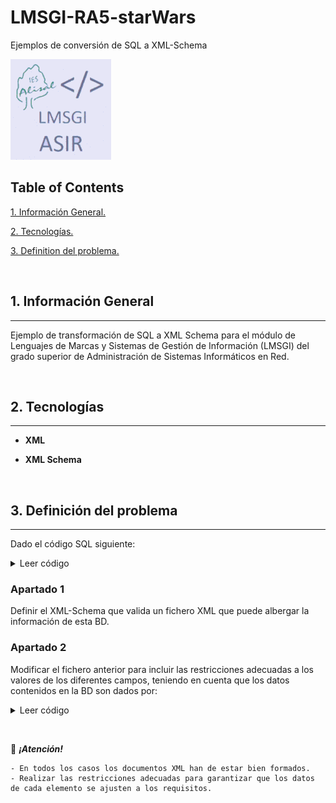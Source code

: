 
# LMSGI-RA5-starWars

Ejemplos de conversión de SQL a XML-Schema

![Logo de Team](https://github.com/ana-polo/LMSGI-RA5-starWars/blob/main/LMSGI.gif "Team logo")

## Table of Contents

[1. Información General.](#informacion-general)

[2. Tecnologías.](#tecnologias)

[3. Definition del problema.](#definicion-del-problema)

&nbsp;

<a name = "informacion-general"></a>

## 1. Información General

----

Ejemplo de transformación de SQL a XML Schema para el módulo de Lenguajes de Marcas y Sistemas de Gestión de Información (LMSGI) del grado superior de Administración de Sistemas Informáticos en Red.

&nbsp;

<a name = "tecnologias"></a>

## 2. Tecnologías

----

- **XML**

- **XML Schema**

&nbsp;

<a name = "definicion-del-problema"></a>

## 3. Definición del problema

----

Dado el código SQL siguiente:

<details>
    <summary>Leer código</summary>

        /*
          File: gdbStarWars.sql
          Author: Ana Polo  Arozamena
        */


        /*-------------------------*/
        /*--- Creación de la BD ---*/
        /*-------------------------*/

        DROP DATABASE IF EXISTS starWars;
        CREATE DATABASE IF NOT EXISTS starWars;


        /*--------------------------*/
        /*--- Selección de la BD ---*/
        /*--------------------------*/

        USE starWars;


        /*--------------------------------*/
        /*--- Definición de las tablas ---*/
        /*--------------------------------*/


        /*
          Tabla: asociacion
          Descripción: Guarda la información básica de cada una de las agrupaciones de habibronceadotes de la galaxia.
        */

        DROP TABLE IF EXISTS asociacion;

        CREATE TABLE asociacion (

          /*--- Definición de las columnas de la tabla ---*/

          idAsociacion INT,
          nombre VARCHAR( 255 ) DEFAULT NULL,

          /*--- Restricciones de tabla ---*/

        /*--- Clave primaria ---*/

          CONSTRAINT pkAsociacion PRIMARY KEY ( idAsociacion )
        )
        ENGINE = InnoDB;


        /*
          Tabla: planeta
          Descripción: Guarda la información básica de cada una de los planetas de la galaxia.
        */

        DROP TABLE IF EXISTS planeta;

        CREATE TABLE planeta(
          idPlaneta INT AUTO_INCREMENT,
          nombre VARCHAR( 50 ),
          rotacionPeriodo INT,
          orbitalPeriodo INT,
          diametro INT,
          clima VARCHAR( 50 ),
          gravedad VARCHAR( 50 ),
          terreno VARCHAR( 50 ),
          superficieAgua VARCHAR( 50 ),
          poblacion BIGINT,
          creacionFecha TIMESTAMP DEFAULT CURRENT_TIMESTAMP,

        /*--- Restricciones de tabla ---*/

        /*--- Clave primaria ---*/

        CONSTRAINT pkPlaneta PRIMARY KEY ( idPlaneta )
        );


        /*
          Tabla: personaje
          Descripción: Guarda la información básica de cada uno de los personajes de la galaxia.
        */

        DROP TABLE IF EXISTS personaje;

        CREATE TABLE personaje(
        idPersonaje INT AUTO_INCREMENT,
        nombre VARCHAR( 50 ),
        altura INT,
        peso DECIMAL,
        peloColor VARCHAR( 50 ),
        pielColor VARCHAR( 50 ),
        ojosColor VARCHAR( 50 ),
        nacimientoAnho VARCHAR( 50 ),
        genero VARCHAR( 50 ),
        fkPlaneta INT NOT NULL,
        creacionFecha TIMESTAMP DEFAULT CURRENT_TIMESTAMP,

          /*--- Restricciones de tabla ---*/

          /*--- Clave primaria ---*/

          CONSTRAINT pkPersonaje PRIMARY KEY ( idPersonaje ),

          /*--- Clave foránea ---*/

          CONSTRAINT fkPersonajePlaneta FOREIGN KEY ( fkPlaneta )
            REFERENCES planeta ( idPlaneta )
            ON DELETE RESTRICT
            ON UPDATE RESTRICT
        )
        ENGINE=InnoDB;


        DROP TABLE IF EXISTS personajeAsociacion;

        CREATE TABLE personajeAsociacion (

          /*--- Definición de las columnas de la tabla ---*/

          fkPersonaje INT NOT NULL,
          fkAsociacion INT NOT NULL,

          /*--- Restricciones de tabla ---*/

          /*--- Clave primaria ---*/

          CONSTRAINT pkPersonajeAsociacion PRIMARY KEY ( fkPersonaje, fkAsociacion ),

          /*--- Clave foránea ---*/


          CONSTRAINT fkPersonajePersonajeAsociacion FOREIGN KEY ( fkPersonaje )
            REFERENCES personaje( idPersonaje )
            ON DELETE RESTRICT
            ON UPDATE RESTRICT,

          CONSTRAINT fkAsociacionPersonajeAsociacion FOREIGN KEY ( fkAsociacion )
            REFERENCES asociacion( idAsociacion )
            ON DELETE RESTRICT
            ON UPDATE RESTRICT
        )
        ENGINE=InnoDB;


        /*
          Tabla: pelicula
          Descripción: Guarda la información básica de cada una de las películas de la galaxia.
        */

        DROP TABLE IF EXISTS pelicula;

        CREATE TABLE pelicula (

          /*--- Definición de las columnas de la tabla ---*/

          idPelicula INT NOT NULL,
          episodio VARCHAR( 12 ) DEFAULT NULL,
          titulo VARCHAR( 30 ) DEFAULT NULL,

          /*--- Restricciones de tabla ---*/

          /*--- Clave primaria ---*/

          CONSTRAINT pkPelicula PRIMARY KEY ( idPelicula )
        )
        engine=iNNOdB;


        /*
          Tabla: personajePelicula
          Descripción: Guarda la información básica de cada uno de los personajes de la galaxia.
        */


        DROP TABLE IF EXISTS personajePelicula;

        CREATE TABLE personajePelicula (

          /*--- Definición de las columnas de la tabla ---*/

          fkPersonaje INT NOT NULL,
          fkPelicula INT NOT NULL,

          /*--- Restricciones de tabla ---*/

          /*--- Clave primaria ---*/

          CONSTRAINT pkPersonajePelicula PRIMARY KEY ( fkPersonaje, fkPelicula ),

          /*--- Clave foránea ---*/

          CONSTRAINT fkPersonajePersonajePelicula FOREIGN KEY ( fkPersonaje )
            REFERENCES personaje( idPersonaje )
            ON DELETE RESTRICT
            ON UPDATE RESTRICT,

          CONSTRAINT fkPeliculaPersonajePelicula FOREIGN KEY ( fkPelicula )
            REFERENCES pelicula( idPelicula )
            ON DELETE RESTRICT
            ON UPDATE RESTRICT
        )
        ENGINE=InnoDB;


        /*
          Tabla: muerte
          Descripción: Guarda la información de la muerte de un personaje.
        */


        DROP TABLE IF EXISTS muerte;

        CREATE TABLE muerte (

          /*--- Definición de las columnas de la tabla ---*/

          idMuerte INT NOT NULL AUTO_INCREMENT,
        fkFallecido INTEGER,
        fkAsesino INTEGER,
        fkPelicula INTEGER,

          /*--- Restricciones de tabla ---*/

          /*--- Clave primaria ---*/

          CONSTRAINT pkFallecimiento PRIMARY KEY ( idMuerte ),

          /*--- Clave foránea ---*/

          CONSTRAINT fkFallecidoMuerte FOREIGN KEY ( fkFallecido )
            REFERENCES personaje( idPersonaje )
            ON DELETE RESTRICT
            ON UPDATE RESTRICT,

          CONSTRAINT fkAsesinoMuerte FOREIGN KEY ( fkAsesino )
            REFERENCES personaje( idPersonaje )
            ON DELETE RESTRICT
            ON UPDATE RESTRICT,

          CONSTRAINT fkPeliculaMuerte FOREIGN KEY ( fkPelicula )
            REFERENCES pelicula( idPelicula )
            ON DELETE RESTRICT
            ON UPDATE RESTRICT
        )
        ENGINE=iNNOdb;

</details>


### Apartado 1

   Definir el XML-Schema que valida un fichero XML que puede albergar la información de esta BD.


### Apartado 2

   Modificar el fichero anterior para incluir las restricciones adecuadas a los valores de los diferentes campos, teniendo en cuenta que los datos contenidos en la BD son dados por:


<details>
    <summary>Leer código</summary>

        INSERT INTO asociacion
        VALUES
          ( 1,  'Orden Jedi' ),
          ( 2,  'Allianza Rebelde' ),
          ( 3,  'Republica Galáctica' ),
          ( 4,  'Imperio Galactico' ),
          ( 5,  'Sith' ),
          ( 6,  'Senado Galáctico' ),
          ( 7,  'Familia Real de Alderaan' ),
          ( 8,  'Independientes' ),
          ( 9,  'Ejercito Gungan' ),
          ( 10, 'Fuerzas de Cazas Reales del Espacio Naboo' ),
          ( 11, 'Fuerzas Reales de Naboo' ),
          ( 12, 'Techno Union' );


        INSERT INTO planeta( idPlaneta, nombre, rotacionPeriodo, orbitalPeriodo, diametro, clima, gravedad, terreno, superficieAgua, poblacion, creacionFecha )
        VALUES
          (  1, 'Desconocido',    NULL,  NULL,  NULL,     NULL,                         NULL,                                    NULL,                                        NULL,  NULL,            NULL ),
          (  2, 'Tatooine',       '23', '304',  '10465',  'árido',                      '1 standard',                            'desierto',                                  '1',   '200000',        '2014-12-09 13:50:49.641000' ),
          (  3, 'Alderaan',       '24', '364',  '12500',  'templado',                   '1 standard',                            'prados, montañas',                          '40',  '2000000000',    '2014-12-10 11:35:48.479000' ),
          (  4, 'Yavin IV',       '24', '4818', '10200',  'templado, tropical',         '1 standard',                            'selva, bosques',                            '8',   '1000',          '2014-12-10 11:37:19.144000' ),
          (  5, 'Hoth',           '23', '549',  '7200',   'helado',                     '1.1 standard',                          'tundra, cuevas heladas, sierras',           '100', NULL,            '2014-12-10 11:39:13.934000' ),
          (  6, 'Dagobah',        '23', '341',  '8900',   'tenebroso',                  'N/A',                                   'pantanoso, selvas',                         '8',   NULL,            '2014-12-10 11:42:22.590000' ),
          (  7, 'Bespin',         '12', '5110', '118000', 'templado',                   '1.5 (surface),1 standard (Cloud City)', 'gigante gaseoso',                           '0',   '6000000',       '2014-12-10 11:43:55.240000' ),
          (  8, 'Endor',          '18', '402',  '4900',   'templado',                   '0.85 standard',                         'bosques, montañas, lagos',                  '8',   '30000000',      '2014-12-10 11:50:29.349000' ),
          (  9, 'Naboo',          '26', '312',  '12120',  'templado',                   '1 standard',                            'colinas, pantanosos, bosques, montañas',    '12',  '4500000000',    '2014-12-10 11:52:31.066000' ),
          ( 10, 'Coruscant',      '24', '368',  '12240',  'templado',                   '1 standard',                            'montañas',                                  NULL,  '1000000000000', '2014-12-10 11:54:13.921000' ),
          ( 11, 'Kamino',         '27', '463',  '19720',  'templado',                   '1 standard',                            'océano',                                    '100', '1000000000',    '2014-12-10 12:45:06.577000' ),
          ( 12, 'Geonosis',       '30', '256',  '11370',  'templado, árido',            '0.9 standard',                          'desierto, montaña',                         '5',   '100000000000',  '2014-12-10 12:47:22.350000' ),
          ( 13, 'Utapau',         '27', '351',  '12900',  'templado, árido, ventoso',   '1 standard',                            'sabana, cañones',                           '0.9', '95000000',      '2014-12-10 12:49:01.491000' ),
          ( 14, 'Mustafar',       '36', '412',  '4200',   'cálido',                     '1 standard',                            'volcanes, ríos de lava, montañas, cuevas',  '0',   '20000',         '2014-12-10 12:50:16.526000' ),
          ( 15, 'Kashyyyk',       '26', '381',  '12765',  'tropical',                   '1 standard',                            'selva, bosques, lagos, ríos',               '60',  '45000000',      '2014-12-10 13:32:00.124000' ),
          ( 16, 'Polis Massa',    '24', '590',  '0',      'artificial templado',        '0.56 standard',                         'asteroide sin aire',                        '0',   '1000000',       '2014-12-10 13:33:46.405000' ),
          ( 17, 'Mygeeto',        '12', '167',  '10088',  'gélido',                     '1 standard',                            'glaciares, montañas, cañones helados',      NULL,  '19000000',      '2014-12-10 13:43:39.139000' ),
          ( 18, 'Felucia',        '34', '231',  '9100',   'cálido, húmedo',             '0.75 standard',                         'bosques de hongos',                         NULL,  '8500000',       '2014-12-10 13:44:50.397000' ),
          ( 19, 'Cato Neimoidia', '25', '278',  '0',      'templado, húmedo',           '1 standard',                            'montañas, campos, bosques',                 NULL,  '10000000',      '2014-12-10 13:46:28.704000' ),
          ( 20, 'Saleucami',      '26', '392',  '14920',  'cálido',                     NULL,                                    'cuevas, desierto, montañas, volcanes',      NULL,  '1400000000',    '2014-12-10 13:47:46.874000' ),
          ( 21, 'Stewjon',        NULL,  NULL,  '0',      'templado',                   '1 standard',                            'prados',                                    NULL,  NULL,            '2014-12-10 16:16:26.566000' ),
          ( 22, 'Eriadu',         '24', '360',  '13490',  'contaminado',                '1 standard',                            'ciudades',                                  NULL,  '22000000000',   '2014-12-10 16:26:54.384000' ),
          ( 23, 'Corellia',       '25', '329',  '11000',  'templado',                   '1 standard',                            'mesetas, urbanización, colinas, bosques',   '70',  '3000000000',    '2014-12-10 16:49:12.453000' ),
          ( 24, 'Rodia',          '29', '305',  '7549',   'cálido',                     '1 standard',                            'selvas, océanos, urbanización, pantanosos', '60',  '1300000000',    '2014-12-10 17:03:28.110000' ),
          ( 25, 'Nal Hutta',      '87', '413',  '12150',  'templado',                   '1 standard',                            'urbanizaciones, océanos, pantanosos',       NULL,  '7000000000',    '2014-12-10 17:11:29.452000' ),
          ( 26, 'Dantooine',      '25', '378',  '9830',   'templado',                   '1 standard',                            'océanos, sabanas, montañas, prados',        NULL,  '1000',          '2014-12-10 17:23:29.896000' ),
          ( 27, 'Bestine IV',     '26', '680',  '6400',   'templado',                   NULL,                                    'islas rocosas, océanos',                    '98',  '62000000',      '2014-12-12 11:16:55.078000' ),
          ( 28, 'Ord Mantell',    '26', '334',  '14050',  'templado',                   '1 standard',                            'llanuras, mares',                           '10',  '4000000000',    '2014-12-15 12:23:41.661000' ),
          ( 29, 'DEsconocido',    '0',  '0',    '0',       NULL,                        NULL,                                    NULL,                                        NULL,  NULL,            '2014-12-15 12:25:59.569000' ),
          ( 30, 'Trandosha',      '25', '371',  '0',      'árido',                      '0.62 standard',                         'montañas, mares, prados, desiertos',        NULL,  '42000000',      '2014-12-15 12:53:47.695000' ),
          ( 31, 'Socorro',        '20', '326',  '0',      'árido',                      '1 standard',                            'desiertos, montañas',                       NULL,  '300000000',     '2014-12-15 12:56:31.121000' ),
          ( 32, 'Mon Cala',       '21', '398',  '11030',  'templado',                   '1',                                     'océanos, acantilados, islas',               '100', '27000000000',   '2014-12-18 11:07:01.792000' ),
          ( 33, 'Chandrila',      '20', '368',  '13500',  'templado',                   '1',                                     'llanuras, bosques',                         '40',  '1200000000',    '2014-12-18 11:11:51.872000' ),
          ( 34, 'Sullust',        '20', '263',  '12780',  'muy cálido',                 '1',                                     'montañas, volcanes, desiertos rocosos',     '5',   '18500000000',   '2014-12-18 11:25:40.243000' ),
          ( 35, 'Toydaria',       '21', '184',  '7900',   'templado',                   '1',                                     'pantanosos, lagos',                         NULL,  '11000000',      '2014-12-19 17:47:54.403000' ),
          ( 36, 'Malastare',      '26', '201',  '18880',  'árido, templado, tropical',  '1.56',                                  'pantanosos, desiertos, selvas, montañas',   NULL,  '2000000000',    '2014-12-19 17:52:13.106000' ),
          ( 37, 'Dathomir',       '24', '491',  '10480',  'templado',                   '0.9',                                   'bosques, desiertos, sabanas',               NULL,  '5200',          '2014-12-19 18:00:40.142000' ),
          ( 38, 'Ryloth',         '30', '305',  '10600',  'templado, árido, subártico', '1',                                     'montañas, valles, desiertos, tundra',       '5',   '1500000000',    '2014-12-20 09:46:25.740000' ),
          ( 39, 'Aleen Minor',    NULL,  NULL,  NULL,     NULL,                         NULL,                                    NULL,                                        NULL,  NULL,            '2014-12-20 09:52:23.452000' ),
          ( 40, 'Vulpter',        '22', '391',  '14900',  'templado, ártico',           '1',                                     'urbanizaciones, barren',                    NULL,  '421000000',     '2014-12-20 09:56:58.874000' ),
          ( 41, 'Troiken',        NULL,  NULL,  NULL,     NULL,                         NULL,                                    'desierto, tundra, bosques, montañas',       NULL,  NULL,            '2014-12-20 10:01:37.395000' ),
          ( 42, 'Tund',           '48', '1770', '12190',  NULL,                         NULL,                                    'cenizas',                                   NULL,  '0',             '2014-12-20 10:07:29.578000' ),
          ( 43, 'Haruun Kal',     '25', '383',  '10120',  'templado',                   '0.98',                                  'nube tóxica, meseta, volcanes',             NULL,  '705300',        '2014-12-20 10:12:28.980000' ),
          ( 44, 'Cerea',          '27', '386',  NULL,     'templado',                   '1',                                     'fertil',                                    '20',  '450000000',     '2014-12-20 10:14:48.178000' ),
          ( 45, 'Glee Anselm',    '33', '206',  '15600',  'tropical, templado',         '1',                                     'lagos, islands, pantanosos, mares',         '80',  '500000000',     '2014-12-20 10:18:26.110000' ),
          ( 46, 'Iridonia',       '29', '413',  NULL,     NULL,                         NULL,                                    'rocoso',                                    NULL,  NULL,            '2014-12-20 10:26:05.788000' ),
          ( 47, 'Tholoth',        NULL,  NULL,  NULL,     NULL,                         NULL,                                    NULL,                                        NULL,  NULL,            '2014-12-20 10:28:31.117000' ),
          ( 48, 'Iktotch',        '22', '481',  NULL,     'árido, rocoso, ventoso',     '1',                                     'rocoso',                                    NULL,  NULL,            '2014-12-20 10:31:32.413000' ),
          ( 49, 'Quermia',        NULL,  NULL,  NULL,     NULL,                         NULL,                                    NULL,                                        NULL,  NULL,            '2014-12-20 10:34:08.249000' ),
          ( 50, 'Dorin',          '22', '409',  '13400',  'templado',                   '1',                                     NULL,                                        NULL,  NULL,            '2014-12-20 10:48:36.141000' ),
          ( 51, 'Champala',       '27', '318',  NULL,     'templado',                   '1',                                     'océanos, bosques, meseta',                  NULL,  '3500000000',    '2014-12-20 10:52:51.524000' ),
          ( 52, 'Mirial',         NULL,  NULL,  NULL,     NULL,                         NULL,                                    'desiertos',                                 NULL,  NULL,            '2014-12-20 16:44:46.318000' ),
          ( 53, 'Serenno',        NULL,  NULL,  NULL,     NULL,                         NULL,                                    'bosques, ríos, montañas',                   NULL,  NULL,            '2014-12-20 16:52:13.357000' ),
          ( 54, 'Concord Dawn',   NULL,  NULL,  NULL,     NULL,                         NULL,                                    'selvas, bosques, desiertos',                NULL,  NULL,            '2014-12-20 16:54:39.909000' ),
          ( 55, 'Zolan',          NULL,  NULL,  NULL,     NULL,                         NULL,                                    NULL,                                        NULL,  NULL,            '2014-12-20 16:56:37.250000' ),
          ( 56, 'Ojom',           NULL,  NULL,  NULL,     'gélido',                     NULL,                                    'océanos, glaciares',                        '100', '500000000',     '2014-12-20 17:27:41.286000' ),
          ( 57, 'Skako',          '27', '384',  NULL,     'templado',                   '1',                                     'urbanización',                              NULL,  '500000000000',  '2014-12-20 17:50:47.864000' ),
          ( 58, 'Muunilinst',     '28', '412',  '13800',  'templado',                   '1',                                     'llanuras, bosques, colinas, montañas',      '25',  '5000000000',    '2014-12-20 17:57:47.420000' ),
          ( 59, 'Shili',          NULL,  NULL,  NULL,     'templado',                   '1',                                     'ciudades, sabana, mares, llanuras',         NULL,  NULL,            '2014-12-20 18:43:14.049000' ),
          ( 60, 'Kalee',          '23', '378',  '13850',  'árido, templado, tropical',  '1',                                     'bosques, acantilados, cañones, mares',      NULL,  '4000000000',    '2014-12-20 19:43:51.278000' ),
          ( 61, 'Umbara',         NULL,  NULL,  NULL,     NULL,                         NULL,                                     NULL,                                       NULL,  NULL,            '2014-12-20 20:18:36.256000' ),
          ( 62, 'Jakku',          NULL,  NULL,  NULL,     NULL,                         NULL,                                    'desiertos',                                 NULL,  NULL,            '2015-04-17 06:55:57.556495' );


        INSERT INTO personaje ( idPersonaje, nombre, altura, peso, peloColor, pielColor, ojosColor, nacimientoAnho, genero, fkPlaneta, creacionFecha )
        VALUES
          ( 1,  'Luke Skywalker',        '172', '77',   'rubio',             'castaño',                 'azul',             '19BBY',   'hombre',       2,  '2014-12-09 13:50:51.644000' ),
          ( 2,  'C-3PO',                 '167', '75',   'n/a',               'dorado',                  'amarillo',         '112BBY',  'n/a',          2,  '2014-12-10 15:10:51.357000' ),
          ( 3,  'R2-D2',                 '96',  '32',   'n/a',               'blanco, azul',            'rojo',             '33BBY',   'n/a',          9,  '2014-12-10 15:11:50.376000' ),
          ( 4,  'Darth Vader',           '202', '136',  'calvo',             'blanco',                  'amarillo',         '41.9BBY', 'hombre',       2,  '2014-12-10 15:18:20.704000' ),
          ( 5,  'Leia Organa',           '150', '49',   'marrón',            'clara',                   'marrón',           '19BBY',   'mujer',        3,  '2014-12-10 15:20:09.791000' ),
          ( 6,  'Owen Lars',             '178', '120',  'marrón, gris',      'clara',                   'azul',             '52BBY',   'hombre',       2,  '2014-12-10 15:52:14.024000' ),
          ( 7,  'Whitesun lars',         '165', '75',   'marrón',            'clara',                   'azul',             '47BBY',   'mujer',        2,  '2014-12-10 15:53:41.121000' ),
          ( 8,  'R5-D4',                 '97',  '32',   'n/a',               'blanco, rojo',            'rojo',             NULL,      'n/a',          2,  '2014-12-10 15:57:50.959000' ),
          ( 9,  'Biggs Darkclaraer',     '183', '84',   'negro',             'clara',                   'marrón',           '24BBY',   'hombre',       2,  '2014-12-10 15:59:50.509000' ),
          ( 10, 'Obi-Wan Kenobi',        '182', '77',   'pelirrojo, blanco', 'castaño',                 'azul-grisáceo',    '57BBY',   'hombre',       21, '2014-12-10 16:16:29.192000' ),
          ( 11, 'Anakin Skywalker',      '188', '84',   'rubio',             'castaño',                 'azul',             '41.9BBY', 'hombre',       2,  '2014-12-10 16:20:44.310000' ),
          ( 12, 'Wilhuff Tarkin',        '180', NULL,   'pelirrojo, gris',   'castaño',                 'azul',             '64BBY',   'hombre',       22, '2014-12-10 16:26:56.138000' ),
          ( 13, 'Chewbacca',             '228', '112',  'marrón',            NULL,                      'azul',             '200BBY',  'hombre',       15, '2014-12-10 16:42:45.066000' ),
          ( 14, 'Han Solo',              '180', '80',   'marrón',            'castaño',                 'marrón',           '29BBY',   'hombre',       23, '2014-12-10 16:49:14.582000' ),
          ( 15, 'Greedo',                '173', '74',   'n/a',               'verde',                   'negro',            '44BBY',   'hombre',       24, '2014-12-10 17:03:30.334000' ),
          ( 16, 'Jabba Desilijic Tiure', '175', '1358', 'n/a',               'verde, marrón',           'naranja',          '600BBY',  'hermafrodita', 25, '2014-12-10 17:11:31.638000' ),
          ( 18, 'Wedge Antilles',        '170', '77',   'marrón',            'castaño',                 'avellana',         '21BBY',   'hombre',       23, '2014-12-12 11:08:06.469000' ),
          ( 19, 'Jek Tono Porkins',      '180', '110',  'marrón',            'castaño',                 'azul',             NULL,      'hombre',       27, '2014-12-12 11:16:56.569000' ),
          ( 20, 'Yoda',                  '66', '17',    'blanco',            'verde',                   'marrón',           '896BBY',  'hombre',       29, '2014-12-15 12:26:01.042000' ),
          ( 21, 'Palpatine',             '170', '75',   'gris',              'pálido',                  'amarillo',         '82BBY',   'hombre',       9,  '2014-12-15 12:48:05.971000' ),
          ( 22, 'Boba Fett',             '183', '78.2', 'negro',             'castaño',                 'marrón',           '31.5BBY', 'hombre',       11, '2014-12-15 12:49:32.457000' ),
          ( 23, 'IG-88',                 '200', '140',  'calvo',             'metal',                   'rojo',             '15BBY',   'calvo',        29, '2014-12-15 12:51:10.076000' ),
          ( 24, 'Bossk',                 '190', '113',  'calvo',             'verde',                   'rojo',             '53BBY',   'hombre',       30, '2014-12-15 12:53:49.297000' ),
          ( 25, 'Lando Calrissian',      '177', '79',   'negro',             'oscuro',                  'marrón,            '31BBY',   'hombre',       31, '2014-12-15 12:56:32.683000' ),
          ( 26, 'Lobot',                 '175', '79',   'calvo',             'clara',                   'azul',             '37BBY',   'hombre',       7,  '2014-12-15 13:01:57.178000' ),
          ( 27, 'Ackbar',                '180', '83',   'calvo',             'marrón',                  'naranja',          '41BBY',   'hombre',       32, '2014-12-18 11:07:50.584000' ),
          ( 28, 'Mon Mothma',            '150', NULL,   'pelirrojo',         'castaño',                 'azul',             '48BBY',   'mujer',        33, '2014-12-18 11:12:38.895000' ),
          ( 29, 'Arvel Crynyd',          NULL,  NULL,   'marrón',            'castaño',                 'marrón',           NULL,      'hombre',       29, '2014-12-18 11:16:33.020000' ),
          ( 30, 'Wicket Systri Warrick', '88',  '20',   'marrón',            'marrón',                  'marrón',           '8BBY',    'hombre',       8,  '2014-12-18 11:21:58.954000' ),
          ( 31, 'Nien Nunb',             '160', '68',   'calvo',             'gris',                    'negro',            NULL,      'hombre',       34, '2014-12-18 11:26:18.541000' ),
          ( 32, 'Qui-Gon Jinn',          '193', '89',   'marrón',            'castaño',                 'azul',             '92BBY',   'hombre',       29, '2014-12-19 16:54:53.618000' ),
          ( 33, 'Nute Gunray',           '191', '90',   'calvo',             'verde',                   'rojo',             NULL,      'hombre',       19, '2014-12-19 17:05:57.357000' ),
          ( 34, 'Finis Valorum',         '170', NULL,   'rubio',             'castaño',                 'azul',             '91BBY',   'hombre',       10, '2014-12-19 17:21:45.915000' ),
          ( 35, 'Jar Jar Binks',         '196', '66',   'calvo',             'naranja',                 'naranja',          '52BBY',   'hombre',       9,  '2014-12-19 17:29:32.489000' ),
          ( 36, 'Padmé Amidala',         '165', '45',   'marrón',            'clara',                   'marrón',           '46BBY',   'mujer',        9,  '2014-12-19 17:28:26.926000' ),
          ( 37, 'Roos Tarpals',          '224', '82',   'calvo',             'gris',                    'naranja',          NULL,      'hombre',       9,  '2014-12-19 17:32:56.741000' ),
          ( 38, 'Rugor Nass',            '206', NULL,   'calvo',             'verde',                   'naranja',          NULL,      'hombre',       9,  '2014-12-19 17:33:38.909000' ),
          ( 39, 'Ric Olié',              '183', NULL,   'marrón',            'castaño',                 'azul',             NULL,      'hombre',       9,  '2014-12-19 17:45:01.522000' ),
          ( 40, 'Watto',                 '137', NULL,   'negro',             'azul, gris',              'amarillo',         NULL,      'hombre',       35, '2014-12-19 17:48:54.647000' ),
          ( 41, 'Sebulba',               '112', '40',   'calvo',             'gris, rojo',              'naranja',          NULL,      'hombre',       36, '2014-12-19 17:53:02.586000' ),
          ( 42, 'Quarsh Panaka',         '183', NULL,   'negro',             'oscuro',                  'marrón',           '62BBY',   'hombre',       9,  '2014-12-19 17:55:43.348000' ),
          ( 43, 'Shmi Skywalker',        '163', NULL,   'negro',             'castaño',                 'marrón',           '72BBY',   'mujer',        2,  '2014-12-19 17:57:41.191000' ),
          ( 44, 'Darth Maul',            '175', '80',   'calvo',             'rojo',                    'amarillo',         '54BBY',   'hombre',       37, '2014-12-19 18:00:41.929000' ),
          ( 45, 'Bib Fortuna',           '180', NULL,   'calvo',             'pálido',                  'rosa',             NULL,      'hombre',       38, '2014-12-20 09:47:02.512000' ),
          ( 46, 'Ayla Secura',           '178', '55',   'calvo',             'azul',                    'avellana',         '48BBY',   'mujer',        38, '2014-12-20 09:48:01.172000' ),
          ( 47, 'Ratts Tyerell',         '79', '15',    'calvo',             'gris, azul',               NULL,              NULL,      'hombre',       39, '2014-12-20 09:53:15.086000' ),
          ( 48, 'Dud Bolt',              '94', '45',    'calvo',             'azul, gris',               'amarillo',        NULL,      'hombre',       40, '2014-12-20 09:57:31.858000' ),
          ( 49, 'Gasgano',               '122', NULL,   'calvo',             'blanco, azul',             'negro',           NULL,      'hombre',       41, '2014-12-20 10:02:12.223000' ),
          ( 50, 'Ben Quadinaros',        '163', '65',   'calvo',             'gris, verde, amarillo',    'naranja',         NULL,      'hombre',       42, '2014-12-20 10:08:33.777000' ),
          ( 51, 'Mace Windu',            '188', '84',   'calvo',             'oscuro',                   'marrón',          '72BBY',   'hombre',       43, '2014-12-20 10:12:30.846000' ),
          ( 52, 'Ki-Adi-Mundi',          '198', '82',   'blanco',            'pálido',                   'amarillo',        '92BBY',   'hombre',       44, '2014-12-20 10:15:32.293000' ),
          ( 53, 'Kit Fisto',             '196', '87',   'calvo',             'verde',                    'negro',           NULL,      'hombre',       45, '2014-12-20 10:18:57.202000' ),
          ( 54, 'Eeth Koth',             '171', NULL,   'negro',             'marrón',                   'marrón',          NULL,      'hombre',       46, '2014-12-20 10:26:47.902000' ),
          ( 55, 'Adi Gallia',            '184', '50',   'calvo',             'oscuro',                   'azul',            NULL,      'mujer',        10, '2014-12-20 10:29:11.661000' ),
          ( 56, 'Saesee Tiin',           '188', NULL,   'calvo',             'pálido',                   'naranja',         NULL,      'hombre',       48, '2014-12-20 10:32:11.669000' ),
          ( 57, 'Yarael Poof',           '264', NULL,   'calvo',             'blanco',                   'amarillo',        NULL,      'hombre',       49, '2014-12-20 10:34:48.725000' ),
          ( 58, 'Plo Koon',              '188', '80',   'calvo',             'naranja',                  'negro',           '22BBY',   'hombre',       50, '2014-12-20 10:49:19.859000' ),
          ( 59, 'Mas Amedda',            '196', NULL,   'calvo',             'azul',                     'azul',            NULL,      'hombre',       51, '2014-12-20 10:53:26.457000' ),
          ( 60, 'Gregar Typho',          '185', '85',   'negro',             'oscuro',                   'marrón',          NULL,      'hombre',       9,  '2014-12-20 11:10:10.381000' ),
          ( 61, 'Cordé',                 '157', NULL,   'marrón',            'clara',                    'marrón',          NULL,      'mujer',        9,  '2014-12-20 11:11:39.630000' ),
          ( 62, 'Cliegg Lars',           '183', NULL,   'marrón',            'castaño',                  'azul',            '82BBY',   'hombre',       2,  '2014-12-20 15:59:03.958000' ),
          ( 63, 'Poggle the Lesser',     '183', '80',   'calvo',             'verde',                    'amarillo',        NULL,      'hombre',       12, '2014-12-20 16:40:43.977000' ),
          ( 64, 'Luminara Unduli',       '170', '56.2', 'negro',             'amarillo',                 'azul',            '58BBY',   'mujer',        52, '2014-12-20 16:45:53.668000' ),
          ( 65, 'Barriss Offee',         '166', '50',   'negro',             'amarillo',                 'azul',            '40BBY',   'mujer',        52, '2014-12-20 16:46:40.440000' ),
          ( 66, 'Dormé',                 '165', NULL,   'marrón',            'clara',                    'marrón',          NULL,      'mujer',        9,  '2014-12-20 16:49:14.640000' ),
          ( 67, 'Dooku',                 '193', '80',   'blanco',            'castaño',                  'marrón',          '102BBY',  'hombre',       53, '2014-12-20 16:52:14.726000' ),
          ( 68, 'Bail Prestor Organa',   '191', NULL,   'negro',             'bronceado',                'marrón',          '67BBY',   'hombre',       3,  '2014-12-20 16:53:08.575000' ),
          ( 69, 'Jango Fett',            '183', '79',   'negro',             'bronceado',                'marrón',          '66BBY',   'hombre',       53, '2014-12-20 16:54:41.620000' ),
          ( 70, 'Zam Wesell',            '168', '55',   'rubio',             'castaño, verde, amarillo', 'amarillo',        NULL,      'mujer',        55, '2014-12-20 16:57:44.471000' ),
          ( 71, 'Dexter Jettster',       '198', '102',  'calvo',             'marrón',                   'amarillo',        NULL,      'hombre',       56, '2014-12-20 17:28:27.248000' ),
          ( 72, 'Lama Su',               '229', '88',   'calvo',             'gris',                     'negro',           NULL,      'hombre',       11, '2014-12-20 17:30:50.416000' ),
          ( 73, 'Taun We',               '213', NULL,   'calvo',             'gris',                     'negro',           NULL,      'mujer',        11, '2014-12-20 17:31:21.195000' ),
          ( 74, 'Jocasta Nu',            '167', NULL,   'blanco',            'castaño',                  'azul',            NULL,      'mujer',        10, '2014-12-20 17:32:51.996000' ),
          ( 75, 'R4-P17',                '96',  NULL,   'calvo',             'plata, rojo',              'rojo, azul',      NULL,      'mujer',        29, '2014-12-20 17:43:36.409000' ),
          ( 76, 'Wat Tambor',            '193', '48',   'calvo',             'verde, gris',              NULL,              NULL,      'hombre',       57, '2014-12-20 17:53:52.607000' ),
          ( 77, 'San Hill',              '191', NULL,   'calvo',             'gris',                     'dorado',          NULL,      'hombre',       58, '2014-12-20 17:58:17.049000' ),
          ( 78, 'Shaak Ti',              '178', '57',   'calvo',             'rojo, azul, blanco',       'negro',           NULL,      'mujer',        59, '2014-12-20 18:44:01.103000' ),
          ( 79, 'Grievous',              '216', '159',  'calvo',             'marrón, blanco',           'verde, amarillo', NULL,      'hombre',       60, '2014-12-20 19:43:53.348000' ),
          ( 80, 'Tarfful',               '234', '136',  'marrón',            'marrón',                   'azul',            NULL,      'hombre',       15, '2014-12-20 19:46:34.209000' ),
          ( 81, 'Raymus Antilles',       '188', '79',   'marrón',            'clara',                    'marrón',          NULL,      'hombre',       3,  '2014-12-20 19:49:35.583000' ),
          ( 82, 'Sly Moore',             '178', '48',   'calvo',             'pálido',                   'blanco',          NULL,      'mujer',        61, '2014-12-20 20:18:37.619000' ),
          ( 83, 'Tion Medon',            '206', '80',   'calvo',             'gris',                     'negro',           NULL,      'hombre',       13, '2014-12-20 20:35:04.260000' ),
          ( 89, 'Cornelius Evazan',      NULL,  NULL,   NULL,                NULL,                       NULL,              NULL,      NULL,           1,  NULL ),
          ( 90, 'Ponda Baba',            NULL,  NULL,   NULL,                NULL,                       NULL,              NULL,      NULL,           1,  NULL ),
          ( 91, 'General Rieekan',       NULL,  NULL,   NULL,                NULL,                       NULL,              NULL,      NULL,           1,  NULL ),
          ( 92, 'Admiral Motti',         NULL,  NULL,   NULL,                NULL,                       NULL,              NULL,      NULL,           1,  NULL ),
          ( 93, 'Admiral Piett',         NULL,  NULL,   NULL,                NULL,                       NULL,              NULL,      NULL,           1,  NULL ),
          ( 94, 'Major Bren Derlin',     NULL,  NULL,   NULL,                NULL,                       NULL,              NULL,      NULL,           1,  NULL ),
          ( 95, 'Rancor Keeper',         NULL,  NULL,   NULL,                NULL,                       NULL,              NULL,      NULL,           1,  NULL ),
          ( 96, 'Admiral Ozzel',         NULL,  NULL,   NULL,                NULL,                       NULL,              NULL,      NULL,           1,  NULL ),
          ( 97, 'Finn',                  NULL,  NULL,   'negro',             'oscuro',                   'oscuro',          NULL,      'hombre',       29, '2015-04-17 06:52:40.793621' ),
          ( 98, 'Rey',                   NULL,  NULL,   'marrón',            'clara',                    'avellana',        NULL,      'mujer',        29, '2015-04-17 06:54:01.495077' ),
          ( 99, 'Poe Dameron',           NULL,  NULL,   'marrón',            'clara',                    'marrón',          NULL,      'hombre',       29, '2015-04-17 06:55:21.622786' ),
          ( 100, 'BB8',                  NULL,  NULL,   'calvo',             'calvo',                    'negro',           NULL,      'calvo',        29, '2015-04-17 06:57:38.061346' ),
          ( 101, 'Captain Phasma',       NULL,  NULL,   NULL,                NULL,                       NULL,              NULL,      'mujer',        29, '2015-10-13 10:35:39.229823' );


        INSERT INTO personajeAsociacion ( fkPersonaje, fkAsociacion )
        VALUES
          ( 1, 1 ),  ( 1, 2 ),   ( 2, 8 ),  ( 3, 2 ),  ( 3, 3 ),  ( 4, 4 ),  ( 4, 5 ),  ( 5, 2 ),   ( 5, 6 ),   ( 6, 8 ), ( 7, 8 ), ( 8, 8 ), ( 9, 2 ), ( 10, 1 ),
          ( 11, 1 ), ( 12, 3 ),  ( 13, 2 ), ( 14, 2 ), ( 15, 8 ), ( 16, 8 ), ( 18, 2 ), ( 19, 2 ),  ( 20, 1 ),
          ( 21, 3 ), ( 22, 8 ),  ( 23, 8 ), ( 24, 8 ), ( 25, 2 ), ( 26, 8 ), ( 27, 2 ), ( 28, 2 ),  ( 29, 2 ),  ( 30, 2 ),
          ( 31, 2 ), ( 32, 1 ),  ( 33, 8 ), ( 34, 3 ), ( 35, 3 ), ( 36, 3 ), ( 37, 3 ), ( 38, 10 ), ( 39, 11 ), ( 40, 8 ),
          ( 41, 8 ), ( 42, 12 ), ( 43, 8 ), ( 44, 5 ), ( 45, 8 ), ( 46, 1 ), ( 47, 8 ), ( 48, 8 ),  ( 49, 8 ),  ( 50, 8 ),
          ( 51, 1 ), ( 52, 1 ),  ( 53, 1 ), ( 54, 1 ), ( 55, 1 ), ( 56, 1 ), ( 57, 1 ), ( 58, 1 ),  ( 59, 3 ),  ( 60, 12 ),
          ( 61, 8 ), ( 62, 8 ),  ( 63, 8 ), ( 64, 1 ), ( 65, 1 ), ( 66, 8 ), ( 67, 1 ), ( 68, 2 ),  ( 69, 8 ),  ( 70, 8 ),
          ( 71, 8 ), ( 72, 8 ),  ( 73, 3 ), ( 74, 1 ), ( 75, 1 ), ( 76, 8 ), ( 77, 8 ), ( 78, 1 ),  ( 79, 8 ),  ( 80, 3 ),
          ( 81, 7 ), ( 82, 3 ),  ( 83, 8 ), ( 89, 8 ), ( 90, 8 ),
          ( 91, 2 ), ( 92, 4 ),  ( 93, 4 ), ( 94, 2 ), ( 95, 8 ), ( 96, 4 );


        INSERT INTO pelicula ( idPelicula, episodio, titulo )
        VALUES
          ( 1, 'Episodio I',   'La Amenaza fantasma' ),
          ( 2, 'Episodio II',  'El ataque de los Clones' ),
          ( 3, 'Episodio III', 'La venganza de los Sith' ),
          ( 4, 'Episodio IV',  'Una nueva esperanza' ),
          ( 5, 'Episodio V',   'El Imperio contraataca' ),
          ( 6, 'Episodio VI',  'El retorno del Jedi' );


        INSERT INTO personajePelicula ( fkPersonaje, fkPelicula )
        VALUES
          ( 1, 4 ),  ( 1, 5 ),  ( 1, 6 ),  ( 2, 1 ),  ( 2, 2 ),  ( 2, 3 ),  ( 2, 4 ),  ( 2, 5 ),  ( 2, 6 ),  ( 3, 1 ),  ( 3, 2 ),  ( 3, 3 ),  ( 3, 4 ),  ( 3, 5 ),  ( 3, 6 ), ( 4, 3 ), ( 4, 4 ), ( 4, 5 ), ( 4, 6 ), ( 5, 4 ),  ( 5, 5 ),  ( 5, 6 ),
          ( 6, 2 ),  ( 6, 3 ),  ( 6, 4 ),  ( 7, 2 ),  ( 7, 3 ),  ( 7, 4 ),  ( 8, 4 ),  ( 9, 4 ),  ( 10, 1 ), ( 10, 2 ), ( 10, 3 ), ( 10, 4 ),
          ( 11, 1 ), ( 11, 2 ), ( 11, 3 ), ( 12, 4 ), ( 13, 3 ), ( 13, 4 ), ( 13, 5 ), ( 13, 6 ), ( 14, 4 ), ( 14, 5 ), ( 14, 6 ), ( 15, 4 ),
          ( 16, 6 ), ( 18, 4 ), ( 18, 5 ), ( 18, 6 ), ( 19, 4 ), ( 20, 1 ), ( 20, 2 ), ( 20, 3 ), ( 20, 5 ), ( 20, 6 ),
          ( 21, 1 ), ( 21, 2 ), ( 21, 3 ), ( 21, 5 ), ( 21, 6 ), ( 22, 2 ), ( 22, 5 ), ( 22, 6 ), ( 23, 5 ), ( 24, 5 ), ( 25, 5 ), ( 25, 6 ),
          ( 26, 5 ), ( 27, 6 ), ( 28, 6 ), ( 29, 6 ), ( 30, 6 ),
          ( 31, 6 ), ( 32, 1 ), ( 33, 1 ), ( 33, 2 ), ( 33, 3 ), ( 34, 1 ), ( 35, 1 ), ( 35, 2 ),
          ( 36, 3 ), ( 36, 1 ), ( 36, 2 ), ( 37, 1 ), ( 38, 1 ), ( 39, 1 ), ( 40, 1 ), ( 40, 2 ),
          ( 41, 1 ), ( 42, 1 ), ( 43, 1 ), ( 43, 2 ), ( 44, 1 ), ( 45, 6 ),
          ( 46, 1 ), ( 46, 2 ), ( 46, 3 ), ( 47, 1 ), ( 48, 1 ), ( 49, 1 ), ( 50, 1 ),
          ( 51, 1 ), ( 51, 2 ), ( 51, 3 ), ( 52, 1 ), ( 52, 2 ), ( 52, 3 ), ( 53, 1 ), ( 53, 2 ), ( 53, 3 ), ( 54, 1 ), ( 54, 3 ), ( 55, 1 ), ( 55, 3 ), ( 56, 1 ), ( 56, 3 ), ( 57, 1 ), ( 58, 1 ), ( 58, 2 ), ( 58, 3 ), ( 59, 1 ), ( 59, 2 ), ( 60, 2 ),
          ( 61, 2 ), ( 62, 2 ), ( 63, 2 ), ( 63, 3 ), ( 64, 2 ), ( 64, 3 ), ( 65, 2 ), ( 66, 2 ), ( 67, 2 ), ( 67, 3 ), ( 68, 2 ), ( 68, 3 ), ( 69, 2 ), ( 70, 2 ),
          ( 71, 2 ), ( 72, 2 ), ( 73, 2 ), ( 74, 2 ), ( 75, 2 ), ( 76, 3 ), ( 76, 2 ), ( 77, 2 ), ( 78, 2 ), ( 78, 3 ), ( 79, 3 ), ( 80, 3 ),
          ( 81, 3 ), ( 81, 4 ), ( 82, 2 ), ( 82, 3 ), ( 83, 3 ), ( 89, 4 ), ( 90, 4 ),
          ( 91, 5 ), ( 92, 5 ), ( 93, 5 ), ( 93, 6 ), ( 94, 5 ), ( 95, 6 ), ( 96, 5 );


        INSERT INTO muerte ( idMuerte, fkFallecido, fkAsesino, fkPelicula )
        VALUES
          ( 1,  4,  21, 6 ),   ( 2, 9, 21, 4 ),   ( 3, 10, 4, 4 ), ( 4, 12, 1, 4 ),  ( 5, 15, 14, 4 ),
          ( 6,  16, 5,  6 ),   ( 7, 21, 4, 6 ),   ( 8, 32, 44, 1 ),  ( 9, 33, 21, 6 ),  ( 10, 37, 79, NULL ),
          ( 11, 44, 10, 1 ), ( 12, 51, 21, 3 ), ( 13, 53, 21, 3 ), ( 14, 56, 21, 3 ), ( 15, 60, 4, NULL ),
          ( 16, 61, 70, 2 ), ( 17, 63, 4, 3 ),  ( 18, 67, 4, 3 ),  ( 19, 68, 12, 4 ), ( 20, 69, 51, 2 ),
          ( 21, 70, 69, 2 ), ( 22, 76, 4, 3 ),  ( 23, 77, 4, 3 ),  ( 24, 79, 10, 3 ), ( 25, 81, 4, 4 ), ( 26, 92, 1, 4 ), ( 27, 93, 29, 6 ), ( 28, 96, 4, 5 );

</details>

&nbsp;
&nbsp;
&nbsp;

👀 ***¡Atención!***

    - En todos los casos los documentos XML han de estar bien formados.
    - Realizar las restricciones adecuadas para garantizar que los datos de cada elemento se ajusten a los requisitos.

&nbsp;
